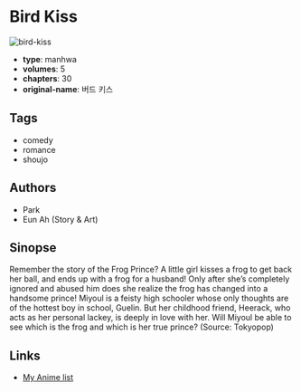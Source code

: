 # Bird Kiss

![bird-kiss](https://cdn.myanimelist.net/images/manga/1/4325.jpg)

-   **type**: manhwa
-   **volumes**: 5
-   **chapters**: 30
-   **original-name**: 버드 키스

## Tags

-   comedy
-   romance
-   shoujo

## Authors

-   Park
-   Eun Ah (Story & Art)

## Sinopse

Remember the story of the Frog Prince? A little girl kisses a frog to get back her ball, and ends up with a frog for a husband! Only after she’s completely ignored and abused him does she realize the frog has changed into a handsome prince! Miyoul is a feisty high schooler whose only thoughts are of the hottest boy in school, Guelin. But her childhood friend, Heerack, who acts as her personal lackey, is deeply in love with her. Will Miyoul be able to see which is the frog and which is her true prince? (Source: Tokyopop)

## Links

-   [My Anime list](https://myanimelist.net/manga/148/Bird_Kiss)
